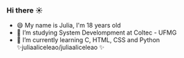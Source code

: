 ### Hi there :sunny:

- 😄 My name is Julia, I'm 18 years old
- 🔭 I’m studying System Develompment at Coltec - UFMG
- 🌱 I’m currently learning C, HTML, CSS and Python
✨juliaaliceleao/juliaaliceleao ✨
